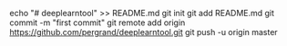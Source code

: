 echo "# deeplearntool" >> README.md
git init
git add README.md
git commit -m "first commit"
git remote add origin https://github.com/pergrand/deeplearntool.git
git push -u origin master
